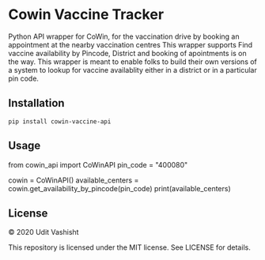 # Cowin Vaccine Tracker


Python API wrapper for CoWin, for the vaccination drive by booking an appointment at the nearby vaccination centres
This wrapper supports Find vaccine availability by Pincode, District and booking of apointments is on the way.
This wrapper is meant to enable folks to build their own versions of a system to lookup for vaccine availablity either in a district or in a particular pin code.



## Installation
```pip install cowin-vaccine-api```

## Usage
from cowin_api import CoWinAPI
pin_code = "400080"

cowin = CoWinAPI()
available_centers = cowin.get_availability_by_pincode(pin_code)
print(available_centers)

## License

© 2020 Udit Vashisht

This repository is licensed under the MIT license. See LICENSE for details.
